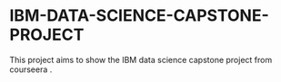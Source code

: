 # IBM-DATA-SCIENCE-CAPSTONE-PROJECT
This project aims to show the IBM data science capstone project from courseera .
